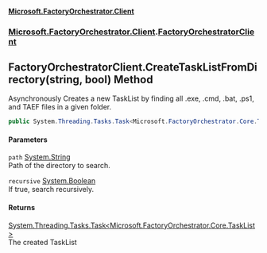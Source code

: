 #### [Microsoft.FactoryOrchestrator.Client](./Microsoft-FactoryOrchestrator-Client.md 'Microsoft.FactoryOrchestrator.Client')
### [Microsoft.FactoryOrchestrator.Client](./Microsoft-FactoryOrchestrator-Client.md 'Microsoft.FactoryOrchestrator.Client').[FactoryOrchestratorClient](./Microsoft-FactoryOrchestrator-Client-FactoryOrchestratorClient.md 'Microsoft.FactoryOrchestrator.Client.FactoryOrchestratorClient')
## FactoryOrchestratorClient.CreateTaskListFromDirectory(string, bool) Method
Asynchronously Creates a new TaskList by finding all .exe, .cmd, .bat, .ps1, and TAEF files in a given folder.  
```csharp
public System.Threading.Tasks.Task<Microsoft.FactoryOrchestrator.Core.TaskList> CreateTaskListFromDirectory(string path, bool recursive=false);
```
#### Parameters
<a name='Microsoft-FactoryOrchestrator-Client-FactoryOrchestratorClient-CreateTaskListFromDirectory(string_bool)-path'></a>
`path` [System.String](https://docs.microsoft.com/en-us/dotnet/api/System.String 'System.String')  
Path of the directory to search.  
  
<a name='Microsoft-FactoryOrchestrator-Client-FactoryOrchestratorClient-CreateTaskListFromDirectory(string_bool)-recursive'></a>
`recursive` [System.Boolean](https://docs.microsoft.com/en-us/dotnet/api/System.Boolean 'System.Boolean')  
If true, search recursively.  
  
#### Returns
[System.Threading.Tasks.Task&lt;](https://docs.microsoft.com/en-us/dotnet/api/System.Threading.Tasks.Task-1 'System.Threading.Tasks.Task')[Microsoft.FactoryOrchestrator.Core.TaskList](./../../CoreLibrary/Microsoft-FactoryOrchestrator-Core-TaskList 'Microsoft.FactoryOrchestrator.Core.TaskList')[&gt;](https://docs.microsoft.com/en-us/dotnet/api/System.Threading.Tasks.Task-1 'System.Threading.Tasks.Task')  
The created TaskList  
